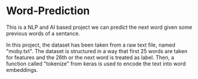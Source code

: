 # Word-Prediction
This is a NLP and AI based project we can predict the next word given some previous words of a sentance.

In this project, the dataset has been taken from a raw text file, named "moby.txt". The dataset is structured in a way that first 25 words are taken for features and the 26th or the next word is treated as label. Then, a function called "tokenize" from keras is used to encode the text into word embeddings. 
